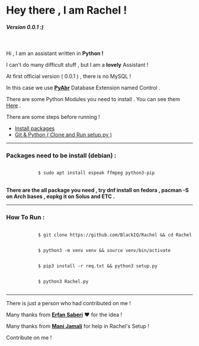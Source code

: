 <html>
	<body>
		<h1>Hey there , I am Rachel !</h1>
		<h5>Version 0.0.1 :)</h5>
		<br>
		<p>Hi , I am an assistant written in <b>Python !</b></p>
		<p>I can't do many difficult stuff , but I am a <b>lovely</b> Assistant !</p>
		<p>At first official version ( 0.0.1 ) , there is no MySQL !</p>
		<p>In this case we use <b><a href="https://github.com/manijamali2003/pyabr">PyAbr</a></b> Database Extension named Control .</p>
		<p>There are some Python Modules you need to install . You can see them <a href="https://github.com/BlackIQ/Rachel/blob/master/req.txt">Here</a> .</p>
		<p>There are some steps before running !</p>
		<ul>
		    <li><a href="https://github.com/BlackIQ/Rachel#packages-need-to-be-install-debian-">Install packages</a></li>
		    <li><a href="https://github.com/BlackIQ/Rachel#how-to-run-">Git & Python ( Clone and Run setup.py )</a></li>
		</ul>
		<hr>
		<h3>Packages need to be install (debian) :</h3>
		<code>
		    $ sudo apt install espeak ffmpeg python3-pip
        </code>
        <br>
        <br>
        <b>There are the all package you need , try dnf install on fedora , pacman -S on Arch bases , eopkg it on Solus and ETC .</b>
		<hr>
		<h3>How To Run :</h3>
		<code>
		    $ git clone https://github.com/BlackIQ/Rachel && cd Rachel
		</code>
		<br>
		<code>
		    $ python3 -m venv venv && source venv/bin/activate
		</code>
		<br>
		<code>
		    $ pip3 install -r req.txt && python3 setup.py
		</code>
		<br>
		<code>
		    $ python3 Rachel.py
		</code>
		<br>
		<hr>
		<p>There is just a person who had contributed on me !</p>
		<p>Many thanks from <b><a href="https://github.com/erfansaberi">Erfan Saberi</a></b> &hearts; for the idea !</p>
		<p>Many thanks from <b><a href="https://github.com/manijamali2003">Mani Jamali</a></b> for help in Rachel's Setup !</p>
		<p>Contribute on me !</p>
	</body>
</html>

